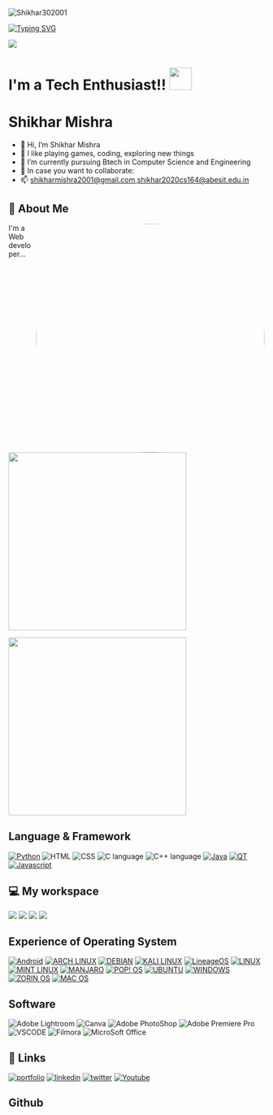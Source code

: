 <p align="left"> <img src="https://komarev.com/ghpvc/?username=Shikhar302001&label=Profile%20views&color=0e75b6&style=flat" alt="Shikhar302001" /> </p>



[![Typing SVG](https://readme-typing-svg.herokuapp.com?color=ffecd2&size=29&multiline=true&width=700&lines=Welcome+To+The+Shikhar+Mishra's+Github+Profile)](https://git.io/typing-svg)

<img src = "https://raw.githubusercontent.com/thompsonemerson/thompsonemerson/master/cover-thompson.png" align = "center"></img>

# I'm a Tech Enthusiast!!</b>&nbsp;<img src="https://github.com/TheDudeThatCode/TheDudeThatCode/blob/master/Assets/Designer.gif" height="44px">

# Shikhar Mishra
- 👋 Hi, I’m Shikhar Mishra
- 👀 I like playing games, coding, exploring new things
- 🌱 I’m currently pursuing Btech in Computer Science and Engineering
- 💞️ In case you want to collaborate:
- 📫 shikharmishra2001@gmail.com,shikhar2020cs164@abesit.edu.in
## 🚀 About Me

<img src ="image.jpg" style="border-radius: 50%;" align="right" width="450" alt="Avatar"/>
I'm a Web developer...
<p>
<p>
  <a href="#"><img src="https://github-readme-stats.vercel.app/api?username=Shikhar302001&show_icons=true&count_private=true&theme=dark" width="350"></a>
</p>
<p>
   <a herf="#"><img src="https://github-readme-stats.vercel.app/api/top-langs/?username=Shikhar302001" width="350"></p>
<p>


## Language & Framework
[![Python](https://img.shields.io/badge/Python-FFD43B?style=for-the-badge&logo=python&logoColor=blue)](https://www.python.org/)
![HTML](https://img.shields.io/badge/HTML5-E34F26?style=for-the-badge&logo=html5&logoColor=white)
![CSS](https://img.shields.io/badge/CSS3-1572B6?style=for-the-badge&logo=css3&logoColor=white)
![C language](https://img.shields.io/badge/C-00599C?style=for-the-badge&logo=c&logoColor=white)
![C++ language](https://img.shields.io/badge/C%2B%2B-00599C?style=for-the-badge&logo=c%2B%2B&logoColor=white)
[![Java](https://img.shields.io/badge/Java-ED8B00?style=for-the-badge&logo=java&logoColor=white)](https://www.java.com/en/)
[![QT](https://img.shields.io/badge/Qt-41CD52?style=for-the-badge&logo=qt&logoColor=white)](https://www.qt.io/)
[![Javascript](https://img.shields.io/badge/Javascript-ED8B00?style=for-the-badge&logo=javascript&logoColor=black)](https://www.java.com/en/)

## 💻 My workspace
  [![](https://img.shields.io/badge/MacBook%20Air-000000?style=for-the-badge&logo=apple&logoColor=white)](https://www.apple.com/in/)
  [![](https://img.shields.io/badge/Mac%20OS-%230078D6.svg?&style=for-the-badge&logo=apple&logoColor=white)](https://www.apple.com/in/macos/monterey/)
  [![](https://img.shields.io/badge/M1%20CHIPSET-ED1C24?style=for-the-badge&logo=apple&logoColor=white)](https://www.apple.com/in/macbook-air-m1/)
  [![](https://img.shields.io/badge/RAM-8GB-%230071C5.svg?&style=for-the-badge&logoColor=white)]()

## Experience of Operating System
[![Android](https://img.shields.io/badge/Android-3DDC84?style=for-the-badge&logo=android&logoColor=white)](https://www.android.com/)
[![ARCH LINUX ](https://img.shields.io/badge/Arch_Linux-1793D1?style=for-the-badge&logo=arch-linux&logoColor=white)](https://archlinux.org/)
[![DEBIAN](https://img.shields.io/badge/Debian-A81D33?style=for-the-badge&logo=debian&logoColor=white)](https://www.debian.org/)
[![KALI LINUX](https://img.shields.io/badge/Kali_Linux-557C94?style=for-the-badge&logo=kali-linux&logoColor=white)](https://www.kali.org/)
[![LineageOS](https://img.shields.io/badge/lineageos-167C80?style=for-the-badge&logo=lineageos&logoColor=whitee)](https://lineageos.org/)
[![LINUX](https://img.shields.io/badge/Linux-FCC624?style=for-the-badge&logo=linux&logoColor=black)](https://www.linux.org/)
[![MINT LINUX](https://img.shields.io/badge/Linux_Mint-87CF3E?style=for-the-badge&logo=linux-mint&logoColor=white)](https://linuxmint.com/)
[![MANJARO](https://img.shields.io/badge/manjaro-35BF5C?style=for-the-badge&logo=manjaro&logoColor=white)](https://manjaro.org/)
[![POP! OS](https://img.shields.io/badge/Pop!_OS-48B9C7?style=for-the-badge&logo=Pop!_OS&logoColor=white)](https://pop.system76.com/)
[![UBUNTU](https://img.shields.io/badge/Ubuntu-E95420?style=for-the-badge&logo=ubuntu&logoColor=white)](https://ubuntu.com/)
[![WINDOWS](https://img.shields.io/badge/Windows-0078D6?style=for-the-badge&logo=windows&logoColor=white)](https://www.microsoft.com/en-us/windows?wa=wsignin1.0)
[![ZORIN OS](https://img.shields.io/badge/Zorin%20OS-0CC1F3?style=for-the-badge&logo=zorin&logoColor=white)](https://zorin.com/os/)
[![MAC OS](https://img.shields.io/badge/Mac%20OS-E95420?style=for-the-badge&logo=apple&logoColor=white)](https://www.apple.com/in/macos/monterey/)


## Software
![Adobe Lightroom](https://img.shields.io/badge/Adobe%20LightRoom-470137?style=for-the-badge&logo=Adobe%20LightRoom&logoColor=#FF61F6)
![Canva](https://img.shields.io/badge/Canva-%2300C4CC.svg?&style=for-the-badge&logo=Canva&logoColor=white)
![Adobe PhotoShop](https://img.shields.io/badge/Adobe%20PhotoShop-FF9A00?style=for-the-badge&logo=adobe%20PhotoShop&logoColor=white)
![Adobe Premiere Pro](https://img.shields.io/badge/Adobe%20Premiere%20Pro-9999FF?style=for-the-badge&logo=Adobe%20Premiere%20Pro&logoColor=white)
![VSCODE](https://img.shields.io/badge/VSCode-0078D4?style=for-the-badge&logo=visual%20studio%20code&logoColor=white)
![Filmora](https://img.shields.io/badge/filmora-0A66C2?style=for-the-badge&logo=Filmora&logoColor=white)
![MicroSoft Office](https://img.shields.io/badge/Microsoft%20Office-0A66C2?style=for-the-badge&logo=Microsoft%20Office&logoColor=white)

## 🔗 Links
[![portfolio](https://img.shields.io/badge/my_portfolio-000?style=for-the-badge&logo=ko-fi&logoColor=white)](https://shikhar302001.github.io/Portfolio/)
[![linkedin](https://img.shields.io/badge/linkedin-0A66C2?style=for-the-badge&logo=linkedin&logoColor=white)](https://www.linkedin.com/in/shikhar-mishra-a912ab134)
[![twitter](https://img.shields.io/badge/twitter-1DA1F2?style=for-the-badge&logo=twitter&logoColor=white)](https://twitter.com/mishra122001)
[![Youtube](https://img.shields.io/badge/YouTube-FF0000?style=for-the-badge&logo=youtube&logoColor=white)](https://www.youtube.com/channel/UCKn8LcrUSyCk3osE9pU9Bxw/featured)

## Github
